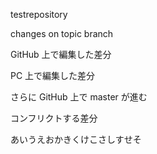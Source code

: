 testrepository

changes on topic branch

GitHub 上で編集した差分

PC 上で編集した差分

さらに GitHub 上で master が進む

コンフリクトする差分

あいうえおかきくけこさしすせそ
